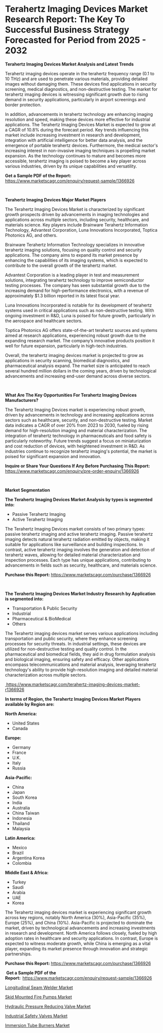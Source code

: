 <p><h1>Terahertz Imaging Devices Market Research Report: The Key To Successful Business Strategy Forecasted for Period from 2025 - 2032</h1></p><p><strong>Terahertz Imaging Devices Market Analysis and Latest Trends</strong></p>
<p><p>Terahertz imaging devices operate in the terahertz frequency range (0.1 to 10 THz) and are used to penetrate various materials, providing detailed images without damaging them. These devices find applications in security screening, medical diagnostics, and non-destructive testing. The market for terahertz imaging devices is witnessing significant growth due to rising demand in security applications, particularly in airport screenings and border protection. </p><p>In addition, advancements in terahertz technology are enhancing imaging resolution and speed, making these devices more effective for industrial applications. The Terahertz Imaging Devices Market is expected to grow at a CAGR of 10.8% during the forecast period. Key trends influencing this market include increasing investment in research and development, integration with artificial intelligence for better data analysis, and the emergence of portable terahertz devices. Furthermore, the medical sector's increasing interest in non-invasive imaging techniques is propelling market expansion. As the technology continues to mature and becomes more accessible, terahertz imaging is poised to become a key player across various industries, driven by its unique capabilities and versatility.</p></p>
<p><strong>Get a Sample PDF of the Report:&nbsp;</strong> <a href="https://www.marketscagr.com/enquiry/request-sample/1366926?utm_campaign=3208&utm_medium=2&utm_source=Github&utm_content=ia&utm_term=22032025&utm_id=terahertz-imaging-devices">https://www.marketscagr.com/enquiry/request-sample/1366926</a></p>
<p>&nbsp;</p>
<p><strong>Terahertz Imaging Devices Major Market Players</strong></p>
<p><p>The Terahertz Imaging Devices Market is characterized by significant growth prospects driven by advancements in imaging technologies and applications across multiple sectors, including security, healthcare, and materials science. Key players include Brainware Terahertz Information Technology, Advantest Corporation, Luna Innovations Incorporated, Toptica Photonics AG, and others.</p><p>Brainware Terahertz Information Technology specializes in innovative terahertz imaging solutions, focusing on quality control and security applications. The company aims to expand its market presence by enhancing the capabilities of its imaging systems, which is expected to contribute to the overall growth of the terahertz market.</p><p>Advantest Corporation is a leading player in test and measurement solutions, integrating terahertz technology to improve semiconductor testing processes. The company has seen substantial growth due to the increasing demand for high-performance electronics, with a revenue of approximately $1.3 billion reported in its latest fiscal year.</p><p>Luna Innovations Incorporated is notable for its development of terahertz systems used in critical applications such as non-destructive testing. With ongoing investment in R&D, Luna is poised for future growth, particularly in the aerospace and healthcare sectors.</p><p>Toptica Photonics AG offers state-of-the-art terahertz sources and systems aimed at research applications, experiencing robust growth due to the expanding research market. The company’s innovative products position it well for future expansion, particularly in high-tech industries.</p><p>Overall, the terahertz imaging devices market is projected to grow as applications in security scanning, biomedical diagnostics, and pharmaceutical analysis expand. The market size is anticipated to reach several hundred million dollars in the coming years, driven by technological advancements and increasing end-user demand across diverse sectors.</p></p>
<p>&nbsp;</p>
<p><strong>What Are The Key Opportunities For Terahertz Imaging Devices Manufacturers?</strong></p>
<p><p>The Terahertz Imaging Devices market is experiencing robust growth, driven by advancements in technology and increasing applications across sectors such as healthcare, security, and non-destructive testing. Market data indicates a CAGR of over 20% from 2023 to 2030, fueled by rising demand for high-resolution imaging and material characterization. The integration of terahertz technology in pharmaceuticals and food safety is particularly noteworthy. Future trends suggest a focus on miniaturization and cost reduction of devices, with heightened investment in R&D. As industries continue to recognize terahertz imaging's potential, the market is poised for significant expansion and innovation.</p></p>
<p><strong>Inquire or Share Your Questions If Any Before Purchasing This Report:</strong> <a href="https://www.marketscagr.com/enquiry/pre-order-enquiry/1366926?utm_campaign=3208&utm_medium=2&utm_source=Github&utm_content=ia&utm_term=22032025&utm_id=terahertz-imaging-devices">https://www.marketscagr.com/enquiry/pre-order-enquiry/1366926</a></p>
<p>&nbsp;</p>
<p><strong>Market Segmentation</strong></p>
<p><strong>The Terahertz Imaging Devices Market Analysis by types is segmented into:</strong></p>
<p><ul><li>Passive Terahertz Imaging</li><li>Active Terahertz Imaging</li></ul></p>
<p><p>The Terahertz Imaging Devices market consists of two primary types: passive terahertz imaging and active terahertz imaging. Passive terahertz imaging detects natural terahertz radiation emitted by objects, making it suitable for applications like surveillance and building inspections. In contrast, active terahertz imaging involves the generation and detection of terahertz waves, allowing for detailed material characterization and inspection processes. Each type has unique applications, contributing to advancements in fields such as security, healthcare, and materials science.</p></p>
<p><strong>Purchase this Report:&nbsp;</strong><a href="https://www.marketscagr.com/purchase/1366926?utm_campaign=3208&utm_medium=2&utm_source=Github&utm_content=ia&utm_term=22032025&utm_id=terahertz-imaging-devices">https://www.marketscagr.com/purchase/1366926</a></p>
<p>&nbsp;</p>
<p><strong>The Terahertz Imaging Devices Market Industry Research by Application is segmented into:</strong></p>
<p><ul><li>Transportation & Public Security</li><li>Industrial</li><li>Pharmaceutical & BioMedical</li><li>Others</li></ul></p>
<p><p>The Terahertz imaging devices market serves various applications including transportation and public security, where they enhance screening processes for security threats. In industrial settings, these devices are utilized for non-destructive testing and quality control. In the pharmaceutical and biomedical fields, they aid in drug formulation analysis and biological imaging, ensuring safety and efficacy. Other applications encompass telecommunications and material analysis, leveraging terahertz technology's ability to provide high-resolution imaging and detailed material characterization across multiple sectors.</p></p>
<p><a href="https://www.marketscagr.com/terahertz-imaging-devices-market-r1366926?utm_campaign=3208&utm_medium=2&utm_source=Github&utm_content=ia&utm_term=22032025&utm_id=terahertz-imaging-devices">&nbsp;https://www.marketscagr.com/terahertz-imaging-devices-market-r1366926</a></p>
<p><strong>In terms of Region, the Terahertz Imaging Devices Market Players available by Region are:</strong></p>
<p>
    <p> <strong> North America: </strong>
        <ul>
            <li>United States</li>
            <li>Canada</li>
        </ul>
        </p> 
    <p> <strong> Europe: </strong>
        <ul>
            <li>Germany</li>
            <li>France</li>
            <li>U.K.</li>
            <li>Italy</li>
            <li>Russia</li>
        </ul>
        </p> 
    <p> <strong> Asia-Pacific: </strong>
        <ul>
            <li>China</li>
            <li>Japan</li>
            <li>South Korea</li>
            <li>India</li>
            <li>Australia</li>
            <li>China Taiwan</li>
            <li>Indonesia</li>
            <li>Thailand</li>
            <li>Malaysia</li>
        </ul>
        </p> 
    <p> <strong> Latin America: </strong>
        <ul>
            <li>Mexico</li>
            <li>Brazil</li>
            <li>Argentina Korea</li>
            <li>Colombia</li>
        </ul>
        </p> 
    <p> <strong> Middle East & Africa: </strong>
        <ul>
            <li>Turkey</li>
            <li>Saudi</li>
            <li>Arabia</li>
            <li>UAE</li>
            <li>Korea</li>
        </ul>
    </p>
    </p>
<p><p>The Terahertz imaging devices market is experiencing significant growth across key regions, notably North America (30%), Asia-Pacific (35%), Europe (25%), and China (10%). Asia-Pacific is projected to dominate the market, driven by technological advancements and increasing investments in research and development. North America follows closely, fueled by high adoption rates in healthcare and security applications. In contrast, Europe is expected to witness moderate growth, while China is emerging as a vital player, expanding its market presence through innovation and strategic partnerships.</p></p>
<p><strong>Purchase this Report: </strong><a href="https://www.marketscagr.com/purchase/1366926?utm_campaign=3208&utm_medium=2&utm_source=Github&utm_content=ia&utm_term=22032025&utm_id=terahertz-imaging-devices">https://www.marketscagr.com/purchase/1366926</a></p>
<p>&nbsp;<strong>Get a Sample PDF of the Report:&nbsp;&nbsp;</strong><a href="https://www.marketscagr.com/enquiry/request-sample/1366926?utm_campaign=3208&utm_medium=2&utm_source=Github&utm_content=ia&utm_term=22032025&utm_id=terahertz-imaging-devices">https://www.marketscagr.com/enquiry/request-sample/1366926</a></p>
<p><strong></strong></p>
<p><p><a href="https://www.linkedin.com/pulse/longitudinal-seam-welder-market-report-2025-2032-cagr-analysis-g7gce?utm_campaign=3208&utm_medium=2&utm_source=Github&utm_content=ia&utm_term=22032025&utm_id=terahertz-imaging-devices">Longitudinal Seam Welder Market</a></p><p><a href="https://www.linkedin.com/pulse/global-skid-mounted-fire-pumps-market-analysis-2025-2032-average-ablae?utm_campaign=3208&utm_medium=2&utm_source=Github&utm_content=ia&utm_term=22032025&utm_id=terahertz-imaging-devices">Skid Mounted Fire Pumps Market</a></p><p><a href="https://www.linkedin.com/pulse/hydraulic-pressure-reducing-valve-market-analysis-qualitative-wbjre?utm_campaign=3208&utm_medium=2&utm_source=Github&utm_content=ia&utm_term=22032025&utm_id=terahertz-imaging-devices">Hydraulic Pressure Reducing Valve Market</a></p><p><a href="https://www.linkedin.com/pulse/market-growth-revenue-projections-industrial-safety-valves-10j2e?utm_campaign=3208&utm_medium=2&utm_source=Github&utm_content=ia&utm_term=22032025&utm_id=terahertz-imaging-devices">Industrial Safety Valves Market</a></p><p><a href="https://www.linkedin.com/pulse/immersion-tube-burners-market-report-marketanalysis-betterdecision-making-pkrfe?utm_campaign=3208&utm_medium=2&utm_source=Github&utm_content=ia&utm_term=22032025&utm_id=terahertz-imaging-devices">Immersion Tube Burners Market</a></p></p>